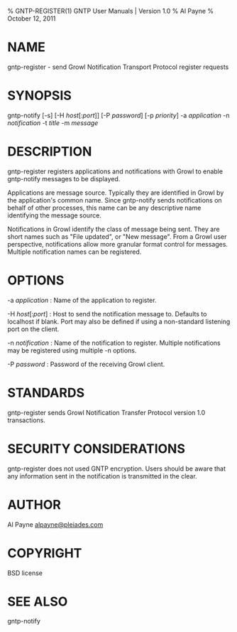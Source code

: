 % GNTP-REGISTER(1) GNTP User Manuals | Version 1.0
% Al Payne
% October 12, 2011

# NAME

gntp-register - send Growl Notification Transport Protocol register requests

# SYNOPSIS

gntp-notify [-s] [-H _host_[:_port_]] [-P _password_] [-p _priority_] -a _application_ -n _notification_ -t _title_ -m _message_ 

# DESCRIPTION

gntp-register registers applications and notifications with Growl to enable gntp-notify messages to be displayed.

Applications are message source.  Typically they are identified in Growl by the application's common name.  Since gntp-notify sends notifications on behalf of other processes, this name can be any descriptive name identifying the message source.

Notifications in Growl identify the class of message being sent.  They are short names such as "File updated", or "New message".  From a Growl user perspective, notifications allow more granular format control for messages.  Multiple notification names can be registered.  

# OPTIONS

-a _application_
:   Name of the application to register.

-H _host_[:_port_]
:	Host to send the notification message to.  Defaults to localhost if blank.  Port may also be defined if using a non-standard listening port on the client.

-n _notification_
:   Name of the notification to register.  Multiple notifications may be registered using multiple -n options.

-P _password_
:   Password of the receiving Growl client.

# STANDARDS

gntp-register sends Growl Notification Transfer Protocol version 1.0 transactions.

# SECURITY CONSIDERATIONS

gntp-register does not used GNTP encryption.  Users should be aware that any information sent in the notification is transmitted in the clear.

# AUTHOR

Al Payne  <alpayne@pleiades.com>

# COPYRIGHT

BSD license

# SEE ALSO

gntp-notify
